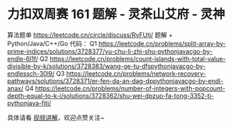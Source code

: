 # 力扣双周赛 161 题解 - 灵茶山艾府 - 灵神

算法题单 https://leetcode.cn/circle/discuss/RvFUtj/
题解 + Python/Java/C++/Go 代码：
Q1 https://leetcode.cn/problems/split-array-by-prime-indices/solutions/3728377/yu-chu-li-zhi-shu-pythonjavacgo-by-endle-6l1f/
Q2 https://leetcode.cn/problems/count-islands-with-total-value-divisible-by-k/solutions/3728383/wang-ge-tu-dfspythonjavacgo-by-endlessch-30l9/
Q3 https://leetcode.cn/problems/network-recovery-pathways/solutions/3728371/er-fen-da-an-dag-dppythonjavacgo-by-endl-anax/
Q4 https://leetcode.cn/problems/number-of-integers-with-popcount-depth-equal-to-k-i/solutions/3728362/shu-wei-dpzuo-fa-tong-3352-ti-pythonjava-fjti/

具体请看 [视频讲解](https://www.bilibili.com/video/TODO时间/?t=2m30s)，欢迎点赞关注~
